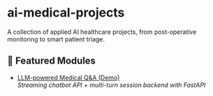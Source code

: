 # ai-medical-projects
A collection of applied AI healthcare projects, from post-operative monitoring to smart patient triage.

## 📁 Featured Modules

- [LLM-powered Medical Q&A (Demo)](./LLM-Powered-Medical-Q&A-System)  
  *Streaming chatbot API + multi-turn session backend with FastAPI*

